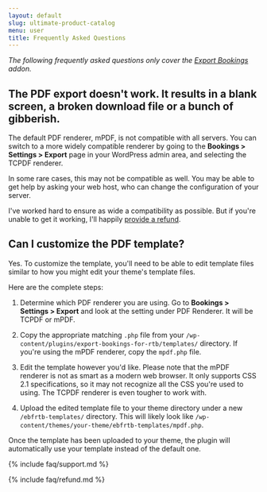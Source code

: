 ```yaml
---
layout: default
slug: ultimate-product-catalog
menu: user
title: Frequently Asked Questions
---
```

*The following frequently asked questions only cover the [Export Bookings](../export-bookings) addon.*

## <a name="corrupt-pdf-exports"></a>The PDF export doesn't work. It results in a blank screen, a broken download file or a bunch of gibberish.

The default PDF renderer, mPDF, is not compatible with all servers. You can switch to a more widely compatible renderer by going to the **Bookings > Settings > Export** page in your WordPress admin area, and selecting the TCPDF renderer.

In some rare cases, this may not be compatible as well. You may be able to get help by asking your web host, who can change the configuration of your server.

I've worked hard to ensure as wide a compatibility as possible. But if you're unable to get it working, I'll happily [provide a refund](#refund).

## Can I customize the PDF template?

Yes. To customize the template, you'll need to be able to edit template files similar to how you might edit your theme's template files.

Here are the complete steps:

1. Determine which PDF renderer you are using. Go to **Bookings > Settings > Export** and look at the setting under PDF Renderer. It will be TCPDF or mPDF.

2. Copy the appropriate matching `.php` file from your `/wp-content/plugins/export-bookings-for-rtb/templates/` directory. If you're using the mPDF renderer, copy the `mpdf.php` file.

3. Edit the template however you'd like. Please note that the mPDF renderer is not as smart as a modern web browser. It only supports CSS 2.1 specifications, so it may not recognize all the CSS you're used to using. The TCPDF renderer is even tougher to work with.

4. Upload the edited template file to your theme directory under a new `/ebfrtb-templates/` directory. This will likely look like `/wp-content/themes/your-theme/ebfrtb-templates/mpdf.php`.

Once the template has been uploaded to your theme, the plugin will automatically use your template instead of the default one.

{% include faq/support.md %}

{% include faq/refund.md %}
